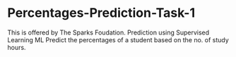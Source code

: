 # Percentages-Prediction-Task-1
This is offered by The Sparks Foudation. 
Prediction using Supervised Learning ML
Predict the percentages of a student based on the no. of study hours.
